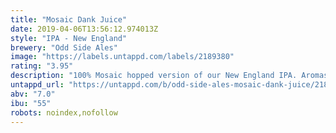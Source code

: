 ```yaml
---
title: "Mosaic Dank Juice"
date: 2019-04-06T13:56:12.974013Z
style: "IPA - New England"
brewery: "Odd Side Ales"
image: "https://labels.untappd.com/labels/2189380"
rating: "3.95"
description: "100% Mosaic hopped version of our New England IPA. Aromas of tangerine, grapefruit, and berries give way to a smooth, hazy beer with citrus flavors with a hint of pine."
untappd_url: "https://untappd.com/b/odd-side-ales-mosaic-dank-juice/2189380"
abv: "7.0"
ibu: "55"
robots: noindex,nofollow
---
```

